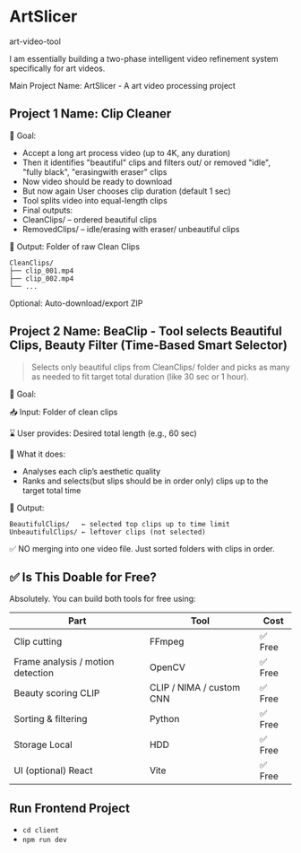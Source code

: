 # ArtSlicer

art-video-tool

I am essentially building a two-phase intelligent video refinement system specifically for art videos.

Main Project Name: ArtSlicer - A art video processing project

## Project 1 Name: Clip Cleaner

🎯 Goal:

- Accept a long art process video (up to 4K, any duration)
- Then it identifies "beautiful" clips and filters out/ or removed "idle", "fully black", "erasingwith eraser" clips
- Now video should be ready to download
- But now again User chooses clip duration (default 1 sec)
- Tool splits video into equal-length clips
- Final outputs:
- CleanClips/ – ordered beautiful clips
- RemovedClips/ – idle/erasing with eraser/ unbeautiful clips

📁 Output: Folder of raw Clean Clips

```Edit
CleanClips/
├── clip_001.mp4
├── clip_002.mp4
└── ...
```

Optional: Auto-download/export ZIP

## Project 2 Name: BeaClip - Tool selects Beautiful Clips, Beauty Filter (Time-Based Smart Selector)

> Selects only beautiful clips from CleanClips/ folder and picks as many as needed to fit target total
> duration (like 30 sec or 1 hour).

🎯 Goal:

📥 Input: Folder of clean clips

⌛ User provides: Desired total length (e.g., 60 sec)

🤖 What it does:

- Analyses each clip’s aesthetic quality
- Ranks and selects(but slips should be in order only) clips up to the target total time

📁 Output:

```Edit
BeautifulClips/   ← selected top clips up to time limit
UnbeautifulClips/ ← leftover clips (not selected)
```

✅ NO merging into one video file. Just sorted folders with clips in order.

## ✅ Is This Doable for Free?

Absolutely. You can build both tools for free using:

| Part                              | Tool                     | Cost    |
| --------------------------------- | ------------------------ | ------- |
| Clip cutting                      | FFmpeg                   | ✅ Free |
| Frame analysis / motion detection | OpenCV                   | ✅ Free |
| Beauty scoring CLIP               | CLIP / NIMA / custom CNN | ✅ Free |
| Sorting & filtering               | Python                   | ✅ Free |
| Storage Local                     | HDD                      | ✅ Free |
| UI (optional) React               | Vite                     | ✅ Free |

## Run Frontend Project

- `cd client`
- `npm run dev`
